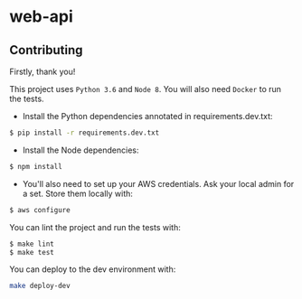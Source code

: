 # web-api

## Contributing

Firstly, thank you!

This project uses `Python 3.6` and `Node 8`. You will also need `Docker` to run the tests.

* Install the Python dependencies annotated in requirements.dev.txt:
```bash
$ pip install -r requirements.dev.txt
```

* Install the Node dependencies:
```bash
$ npm install
```

* You'll also need to set up your AWS credentials. Ask your local admin for a set. Store them locally with:
```bash
$ aws configure
```

You can lint the project and run the tests with:
```bash
$ make lint
$ make test
```

You can deploy to the dev environment with:
```bash
make deploy-dev
```
